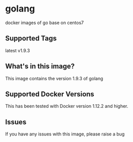 # golang
docker images of go base on centos7

## Supported Tags
latest
v1.9.3


## What's in this image?
This image contains the version 1.9.3 of golang


## Supported Docker Versions
This has been tested with Docker version 1.12.2 and higher.

## Issues
If you have any issues with this image, please raise a bug
